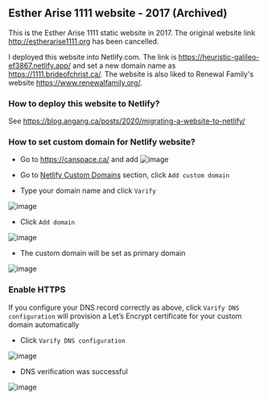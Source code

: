 ## Esther Arise 1111 website - 2017 (Archived) 
This is the Esther Arise 1111 static website in 2017. The original website link http://estherarise1111.org has been cancelled. 

I deployed this website into Netlify.com. The link is https://heuristic-galileo-ef3867.netlify.app/ and set a new domain name as https://1111.brideofchrist.ca/.
The website is also liked to Renewal Family's website https://www.renewalfamily.org/.

### How to deploy this website to Netlify?

See https://blog.angang.ca/posts/2020/migrating-a-website-to-netlify/

### How to set custom domain for Netlify website?
* Go to https://canspace.ca/ and add 
![image](https://user-images.githubusercontent.com/62453078/161411403-a5935dcd-6876-4406-97ee-e618aacb663d.png)

* Go to [Netlify Custom Domains](https://app.netlify.com/sites/heuristic-galileo-ef3867/settings/domain) section, click `Add custom domain`
* Type your domain name and click `Varify`

![image](https://user-images.githubusercontent.com/62453078/161411672-6cbd0b5d-e94f-43c5-9de5-02344ae07eec.png)

* Click `Add domain`

![image](https://user-images.githubusercontent.com/62453078/161411759-0e8979d8-ac4f-47ab-9233-415fd0b2fb57.png)

* The custom domain will be set as primary domain

![image](https://user-images.githubusercontent.com/62453078/161412623-d59985bd-2500-46a7-9237-aaac8170468c.png)

### Enable HTTPS
If you configure your DNS record correctly as above, click `Varify DNS configuration` will provision a Let’s Encrypt certificate for your custom domain automatically 

* Click `Varify DNS configuration`

![image](https://user-images.githubusercontent.com/62453078/161412298-2ddbcd2a-09ea-42bb-8d8b-f6076bc01139.png)

* DNS verification was successful

![image](https://user-images.githubusercontent.com/62453078/161412431-7cdf2144-5a56-4292-97b3-cdb4254f17e1.png)


